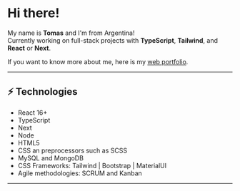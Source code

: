 <h1>Hi there!</h1>

My name is <strong>Tomas</strong> and I'm from Argentina! <br/> Currently
working on full-stack projects with <strong>TypeScript</strong>, <strong>Tailwind</strong>,
and <strong>React</strong> or <strong>Next</strong>.

If you want to know more about me, here is my [web portfolio](https://tmsbenitez.ar).

<hr/>
<h2>⚡ Technologies</h2>
<ul>
  <li>React 16+</li>
  <li>TypeScript</li>
  <li>Next</li>
  <li>Node</li>
  <li>HTML5</li>
  <li>CSS an preprocessors such as SCSS</li>
  <li>MySQL and MongoDB</li>
  <li>CSS Frameworks: Tailwind | Bootstrap | MaterialUI</li>
  <li>Agile methodologies: SCRUM and Kanban</li>
</ul>

<hr/>
